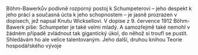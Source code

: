 Böhm-Bawerkův podivně rozporný postoj k Schumpeterovi – jeho despekt k jeho práci a současná úcta k jeho schopnostem – je jasně prozrazen v dopisech, jež napsal Knutu Wicksellovi. V dopise z 9. července 1912 Böhm-Bawerk píše: Schumpeter je také velmi mladý. A samozřejmě také nemohl v žádném případě zvládnout tak gigantický úkol, do něhož si troufl se pustit. Shledávám ho ale velice talentovaným. Jeho další, druhou knihou Teorie hospodářského vývoje